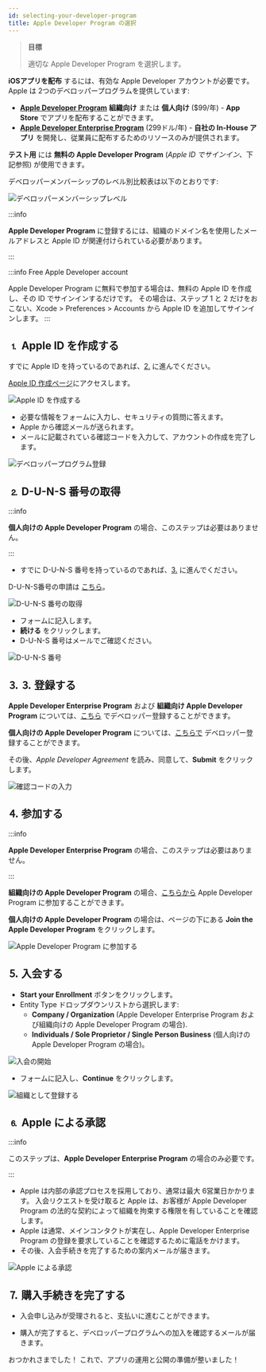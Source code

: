 ```yaml
---
id: selecting-your-developer-program
title: Apple Developer Program の選択
---
```


> **目標**
> 
> 適切な Apple Developer Program を選択します。

**iOSアプリを配布** するには、有効な Apple Developer アカウントが必要です。 Apple は 2つのデベロッパープログラムを提供しています:

* **[Apple Developer Program](https://developer.apple.com/programs/)** **組織向け** または **個人向け** ($99/年) - **App Store** でアプリを配布することができます。
* **[Apple Developer Enterprise Program](https://developer.apple.com/programs/enterprise/)** (299ドル/年) - **自社の In-House アプリ** を開発し、従業員に配布するためのリソースのみが提供されます。

**テスト用** には **無料の Apple Developer Program** (*Apple ID でサインイン*、下記参照) が使用できます。

デベロッパーメンバーシップのレベル別比較表は以下のとおりです:

![デベロッパーメンバーシップレベル](img/FreeTestingAppleDeveloperAccount.png)

:::info

**Apple Developer Program** に登録するには、組織のドメイン名を使用したメールアドレスと Apple ID が関連付けられている必要があります。

:::

:::info Free Apple Developer account

Apple Developer Program に無料で参加する場合は、無料の Apple ID を作成し、その ID でサインインするだけです。 その場合は、ステップ 1 と 2 だけをおこない、Xcode > Preferences > Accounts から Apple ID を追加してサインインします。 :::

## ⒈ Apple ID を作成する

すでに Apple ID を持っているのであれば、[2.](#-d-u-n-s-番号の取得) に進んでください。

[Apple ID 作成ページ](https://appleid.apple.com/)にアクセスします。

![Apple ID を作成する](img/Apple-ID-Creation-Page-4D-for-iOS.png)

* 必要な情報をフォームに入力し、セキュリティの質問に答えます。
* Apple から確認メールが送られます。
* メールに記載されている確認コードを入力して、アカウントの作成を完了します。

![デベロッパープログラム登録](img/Register-developer-program-4D-for-iOS.png)

## ⒉ D-U-N-S 番号の取得

:::info

**個人向けの Apple Developer Program** の場合、このステップは必要はありません。

:::

* すでに D-U-N-S 番号を持っているのであれば、[3.](#-登録する) に進んでください。

D-U-N-S番号の申請は [こちら](https://developer.apple.com/enroll/duns-lookup/#/search)。

![D-U-N-S 番号の取得](img/DUNS-Number-Organization-4D-for-iOS.png)

* フォームに記入します。
* **続ける** をクリックします。
* D-U-N-S 番号はメールでご確認ください。

![D-U-N-S 番号](img/DUNS-Number-Apple-Mail_4D-for-iOS.png)

## ⒊ ⒊ 登録する

**Apple Developer Enterprise Program** および **組織向け Apple Developer Program** については、[こちら](https://developer.apple.com/programs/enterprise/enroll/) でデベロッパー登録することができます。

**個人向けの Apple Developer Program** については、[こちらで](https://developer.apple.com/account/) デベロッパー登録することができます。


その後、*Apple Developer Agreement* を読み、同意して、**Submit** をクリックします。

![確認コードの入力](img/Register-developer-4D-for-iOS.png)

## ⒋ 参加する

:::info

**Apple Developer Enterprise Program** の場合、このステップは必要はありません。

:::

**組織向けの Apple Developer Program** の場合、[こちらから](https://developer.apple.com/enroll/enterprise/) Apple Developer Program に参加することができます。

**個人向けの Apple Developer Program** の場合は、ページの下にある **Join the Apple Developer Program** をクリックします。

![Apple Developer Program に参加する](img/Join-Apple-Developer-Program-individuals-4D-for-iOS.png)


## ⒌ 入会する

* **Start your Enrollment** ボタンをクリックします。
* Entity Type ドロップダウンリストから選択します:
    - **Company / Organization** (Apple Developer Enterprise Program および組織向けの Apple Developer Program の場合).
    - **Individuals / Sole Proprietor / Single Person Business** (個人向けの Apple Developer Program の場合)。

![入会の開始](img/Apple-Developer-Program-Individuals-4D-for-iOS.png)

* フォームに記入し、**Continue** をクリックします。

![組織として登録する](img/Apple-Developer-Program-Enrollment-Organizations-4D-for-iOS.png)

## ⒍ Apple による承認

:::info

このステップは、**Apple Developer Enterprise Program** の場合のみ必要です。

:::

* Apple は内部の承認プロセスを採用しており、通常は最大 6営業日かかります。 入会リクエストを受け取ると Apple は、お客様が Apple Developer Program の法的な契約によって組織を拘束する権限を有していることを確認します。
* Apple は通常、メインコンタクトが実在し、Apple Developer Enterprise Program の登録を要求していることを確認するために電話をかけます。
* その後、入会手続きを完了するための案内メールが届きます。

![Apple による承認](img/Confirmation-email-Organisations-4D-for-iOS.png)

## ⒎ 購入手続きを完了する

* 入会申し込みが受理されると、支払いに進むことができます。

* 購入が完了すると、デベロッパープログラムへの加入を確認するメールが届きます。

おつかれさまでした！ これで、アプリの運用と公開の準備が整いました！
